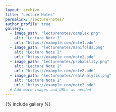 ```yaml
---
layout: archive
title: "Lecture Notes"
permalink: /lecture-notes/
author_profile: true
gallery:
  - image_path: "lecturenotes/complex.png"
    alt: "Lecture Note 1"
    url: "https://example.com/note1.pde"
  - image_path: "lecturenotes/manifolds.png"
    alt: "Lecture Note 2"
    url: "https://example.com/note2.pde"
  - image_path: "lecturenotes/probability.png"
    alt: "Lecture Note 2"
    url: "https://example.com/note2.pde"
  - image_path: "lecturenotes/realAnalysis.png"
    alt: "Lecture Note 2"
    url: "https://example.com/note2.pde"
  # Add more images and URLs as needed
---
```




{% include gallery %}

